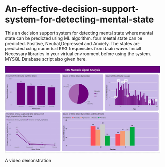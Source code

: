 # An-effective-decision-support-system-for-detecting-mental-state
This an decision support system for detecting mental state where mental state can be predicted using ML algorithm. four mental state can be predicted. Positive, Neutral,Depressed and Anxiety. The states are predicted using numerical EEG frequencies from brain wave. 
Install Necessary libraries in your virtual environment before using the system. MYSQL Database script also given here.

<img src="https://github.com/sobhanifahim/power-bi-simple-dashboad/blob/main/eeg%20data.JPG" alt="Alt text" title="dash board of data visualization">

A video demonstration

